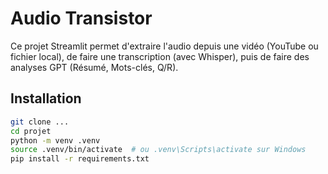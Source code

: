 # Audio Transistor

Ce projet Streamlit permet d'extraire l'audio depuis une vidéo (YouTube ou fichier local), 
de faire une transcription (avec Whisper), puis de faire des analyses GPT (Résumé, Mots-clés, Q/R).

## Installation

```bash
git clone ...
cd projet
python -m venv .venv
source .venv/bin/activate  # ou .venv\Scripts\activate sur Windows
pip install -r requirements.txt
